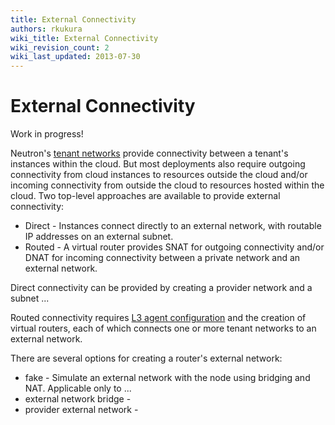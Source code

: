 ```yaml
---
title: External Connectivity
authors: rkukura
wiki_title: External Connectivity
wiki_revision_count: 2
wiki_last_updated: 2013-07-30
---
```


# External Connectivity

Work in progress!

Neutron's [tenant networks](Tenant_Networks) provide connectivity between a tenant's instances within the cloud. But most deployments also require outgoing connectivity from cloud instances to resources outside the cloud and/or incoming connectivity from outside the cloud to resources hosted within the cloud. Two top-level approaches are available to provide external connectivity:

*   Direct - Instances connect directly to an external network, with routable IP addresses on an external subnet.
*   Routed - A virtual router provides SNAT for outgoing connectivity and/or DNAT for incoming connectivity between a private network and an external network.

Direct connectivity can be provided by creating a provider network and a subnet ...

Routed connectivity requires [L3 agent configuration](L3_Agent_Configuration) and the creation of virtual routers, each of which connects one or more tenant networks to an external network.

There are several options for creating a router's external network:

*   fake - Simulate an external network with the node using bridging and NAT. Applicable only to ...
*   external network bridge -
*   provider external network -
